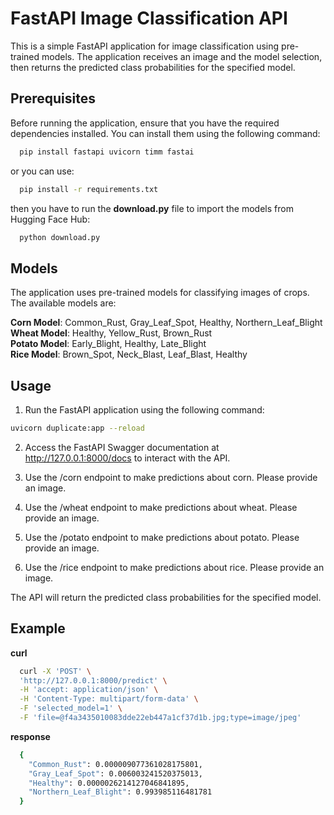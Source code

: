 # FastAPI Image Classification API

This is a simple FastAPI application for image classification using pre-trained models. The application receives an image and the model selection, then returns the predicted class probabilities for the specified model.

## Prerequisites

Before running the application, ensure that you have the required dependencies installed. You can install them using the following command:

```bash
  pip install fastapi uvicorn timm fastai
```
or you can use:
```bash
  pip install -r requirements.txt
```
then you have to run the **download.py** file to import the models from Hugging Face Hub:
```bash
  python download.py
```
## Models

The application uses pre-trained models for classifying images of crops. The available models are:

**Corn Model**:  Common_Rust, Gray_Leaf_Spot, Healthy, Northern_Leaf_Blight \
**Wheat Model**:  Healthy, Yellow_Rust, Brown_Rust \
**Potato Model**:  Early_Blight, Healthy, Late_Blight \
**Rice Model**:  Brown_Spot, Neck_Blast, Leaf_Blast, Healthy 

## Usage

1. Run the FastAPI application using the following command:
```bash
uvicorn duplicate:app --reload
```
2. Access the FastAPI Swagger documentation at http://127.0.0.1:8000/docs to interact with the API.

3. Use the /corn endpoint to make predictions about corn. Please provide an image.

4. Use the /wheat endpoint to make predictions about wheat. Please provide an image.

5. Use the /potato endpoint to make predictions about potato. Please provide an image.

6. Use the /rice endpoint to make predictions about rice. Please provide an image.

The API will return the predicted class probabilities for the specified model.

## Example

**curl**
```bash
  curl -X 'POST' \
  'http://127.0.0.1:8000/predict' \
  -H 'accept: application/json' \
  -H 'Content-Type: multipart/form-data' \
  -F 'selected_model=1' \
  -F 'file=@f4a3435010083dde22eb447a1cf37d1b.jpg;type=image/jpeg'
```
**response**
```bash
  {
    "Common_Rust": 0.000009077361028175801,
    "Gray_Leaf_Spot": 0.006003241520375013,
    "Healthy": 0.0000026214127046841895,
    "Northern_Leaf_Blight": 0.993985116481781
  }
```
